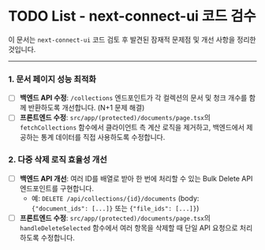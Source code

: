 # TODO List - next-connect-ui 코드 검수

이 문서는 `next-connect-ui` 코드 검토 후 발견된 잠재적 문제점 및 개선 사항을 정리한 것입니다.

---

### 1. 문서 페이지 성능 최적화

-   [ ] **백엔드 API 수정**: `/collections` 엔드포인트가 각 컬렉션의 문서 및 청크 개수를 함께 반환하도록 개선합니다. (N+1 문제 해결)
-   [ ] **프론트엔드 수정**: `src/app/(protected)/documents/page.tsx`의 `fetchCollections` 함수에서 클라이언트 측 계산 로직을 제거하고, 백엔드에서 제공하는 통계 데이터를 직접 사용하도록 수정합니다.

### 2. 다중 삭제 로직 효율성 개선

-   [ ] **백엔드 API 개선**: 여러 ID를 배열로 받아 한 번에 처리할 수 있는 Bulk Delete API 엔드포인트를 구현합니다.
    -   예: `DELETE /api/collections/{id}/documents` (body: `{"document_ids": [...]}` 또는 `{"file_ids": [...]}`)
-   [ ] **프론트엔드 수정**: `src/app/(protected)/documents/page.tsx`의 `handleDeleteSelected` 함수에서 여러 항목을 삭제할 때 단일 API 요청으로 처리하도록 수정합니다.